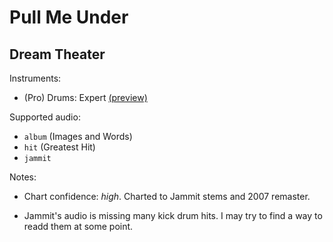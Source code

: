 # Pull Me Under

## Dream Theater

Instruments:

  * (Pro) Drums: Expert
    [(preview)](http://pages.cs.wisc.edu/~tolly/customs/?artist=dream-theater&title=pull-me-under)

Supported audio:

  * `album` (Images and Words)
  * `hit` (Greatest Hit)
  * `jammit`

Notes:

  * Chart confidence: *high*. Charted to Jammit stems and 2007 remaster.

  * Jammit's audio is missing many kick drum hits. I may try to find a way to
    readd them at some point.
